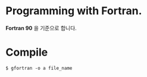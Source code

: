 # Programming with Fortran.

**Fortran 90** 을 기준으로 합니다.

# Compile

```
$ gfortran -o a file_name
```

